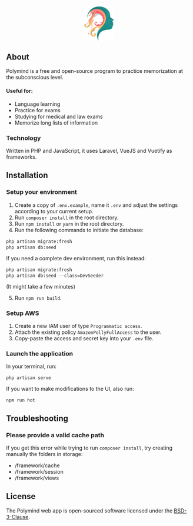<p align="center"><a href="https://www.polymind.app" target="_blank"><img src="https://raw.githubusercontent.com/PolymindApp/client/master/resources/app/assets/images/polymind-dark.svg" width="80"></a></p>

## About

Polymind is a free and open-source program to practice memorization at the subconscious level.

#### Useful for:

- Language learning
- Practice for exams
- Studying for medical and law exams
- Memorize long lists of information

### Technology

Written in PHP and JavaScript, it uses Laravel, VueJS and Vuetify as frameworks.

## Installation

### Setup your environment

1) Create a copy of ```.env.example```, name it ```.env``` and adjust the settings according to your current setup.
2) Run ```composer install``` in the root directory.
3) Run ```npm install``` or ```yarn``` in the root directory.
4) Run the following commands to initiate the database:
```
php artisan migrate:fresh
php artisan db:seed
```
If you need a complete dev environment, run this instead:
```
php artisan migrate:fresh
php artisan db:seed --class=DevSeeder
```
(It might take a few minutes)

5) Run ```npm run build```.

### Setup AWS

1) Create a new IAM user of type ```Programmatic access```.
2) Attach the existing policy ```AmazonPollyFullAccess``` to the user.
3) Copy-paste the access and secret key into your ```.env``` file.

### Launch the application

In your terminal, run:
```
php artisan serve
```

If you want to make modifications to the UI, also run:
```
npm run hot
```

## Troubleshooting

### Please provide a valid cache path
If you get this error while trying to run `composer install`, try creating manually the folders in storage:

- /framework/cache
- /framework/session
- /framework/views

## License

The Polymind web app is open-sourced software licensed under the [BSD-3-Clause](https://opensource.org/licenses/BSD-3-Clause).

